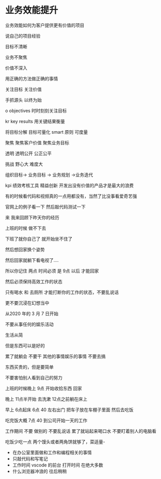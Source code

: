# 业务效能提升

业务效能如何为客户提供更有价值的项目

说自己的项目经验

目标不清晰

业务不聚焦

价值不深入

用正确的方法做正确的事情

关注目标 关注价值 

手抓源头 以终为始 

o objectives 时时刻刻关注目标

kr key results 用关键结果衡量

将目标分解  目标可量化 smart 原则 可度量

聚焦 聚焦客户价值 聚焦业务目标

透明 透明公开 公正公平

挑战 野心大 难度大

组织目标-> 业务目标 -> 业务规划 ->业务迭代

kpi 绩效考核工具  精益创新 开发出没有价值的产品才是最大的浪费 

有的时候看代码和视频真的一点用都没有，当然了比没事看爱奇艺强

官网上的例子看一下 然后敲代码测试一下

来 我来回顾下昨天你的经历 

上班的时候 做不下去 

下班了就你自己了 就开始坐不住了

然后想回家换个姿势 

然后回家就躺下看电视了....

所以你记住 两点 时间必须 是 9点 以后 才能回家

然后必须保持高效工作的状态 

只有喝水 和 去厕所 才能打断你的工作的状态，不要乱说话

更不要沉浸在幻想当中

从2020 年的 3 月 7 日开始

不要从事任何的娱乐活动

生活从简

但是东西可以是好的

累了就躺会 不要干 其他的事情娱乐的事情 不要去搞

东西买贵的，但是要简单 

不要害怕别人看到自己的努力

上班的时候晚上 9点 开始收拾东西 回家

晚上 11点半开始 去洗漱 12点之前躺在床上

早上 6点起床 6点 40 左右出门  把车子放在车棚子里面 然后去吃饭 

吃完饭大概 7点 40 到公司开始一天的工作 

工作期间 不要 做别的 不要乱说话 累了就站起来喝口水 不要盯着别人的电脑看 

吃饭少吃一点 两个馒头或者两角饼就够了，菜适量-

- 在办公室里面做和工作和编程相关的事情
- 只敲代码和写笔记 
- 工作时间 vscode 的前台 打开时间 在绝大多数 
- 什么浏览器冲浪的 往后稍稍











